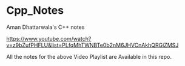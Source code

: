 # Cpp_Notes
Aman Dhattarwala's C++ notes

https://www.youtube.com/watch?v=z9bZufPHFLU&list=PLfqMhTWNBTe0b2nM6JHVCnAkhQRGiZMSJ

All the notes for the above Video Playlist are Available in this repo.

